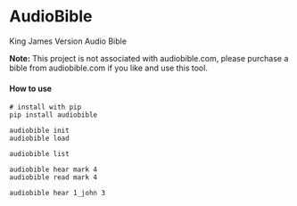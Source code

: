 # AudioBible

King James Version Audio Bible

**Note:** This project is not associated with audiobible.com, please purchase a bible from audiobible.com if you like and use this tool.

#### How to use

    # install with pip
    pip install audiobible
    
    audiobible init
    audiobible load

    audiobible list

    audiobible hear mark 4
    audiobible read mark 4
    
    audiobible hear 1_john 3
